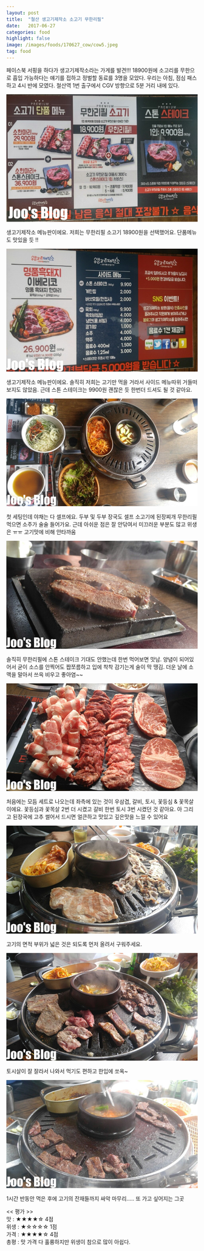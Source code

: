 ```yaml
---
layout: post
title:  "철산 생고기제작소 소고기 무한리필"
date:   2017-06-27
categories: food
highlight: false
image: /images/foods/170627_cow/cow5.jpeg
tag: food
---
```


 페이스북 서핑을 하다가 생고기제작소라는 가게를 발견!!! 18900원에 소고리를 무한으로 흡입 가능하다는 얘기를 접하고 정벌할 동료를 3명을 모았다. 우리는 아침, 점심 패스하고 4시 반에 모였다. 철산역 1번 출구에서 CGV 방향으로 5분 거리 내에 있다.

 ![Dev Image](/images/foods/170627_cow/cow1.jpeg)

 생고기제작소 메뉴판이에요. 저희는 무한리필 소고기 18900원을 선택했어요. 단품메뉴도 맛있을 듯 !!


 ![Dev Image](/images/foods/170627_cow/cow2.jpeg)

 생고기제작소 메뉴판이에요. 솔직히 저희는 고기만 먹을 거라서 사이드 메뉴따위 거들떠 보지도 않았음. 근데 스톤 스테이크는 9900원 괜찮은 듯 한번더 드셔도 될 것 같아요.


 ![Dev Image](/images/foods/170627_cow/cow3.jpeg)

 첫 세팅인데 야채는 다 셀프에요. 두부 및 두부 장국도 셀프 소고기에 된장찌개 무한리필 먹으면 소주가 술술 들어가요. 근데 아쉬운 점은 잘 안닦여서 미끄러운 부분도 많고 위생은 ㅠㅠ 고기맛에 비해 안타까움


 ![Dev Image](/images/foods/170627_cow/cow5.jpeg)

 솔직히 무한리필에 스톤 스테이크 기대도 안했는데 한번 먹어보면 맛남. 양념이 되어있어서 굳이 소스를 안찍어도 짭쪼름하고 입에 착착 감기는게 술이 막 땡김. 더운 날에 소맥을 말아서 쓰윽 비우고 좋아염~~


 ![Dev Image](/images/foods/170627_cow/cow6.jpeg)

 처음에는 모듬 세트로 나오는데 좌측에 있는 것이 우삼겹, 갈비, 토시, 꽃등심 & 꽃목살이에요. 꽃등심과 꽃목살 2번 더 시켰고 갈비 한번 토시 3번 시켰던 것 같아요. 아 그리고 된장국에 고추 썰어서 드시면 얼큰하고 맛있고 깊은맛을 느낄 수 있어요


 ![Dev Image](/images/foods/170627_cow/cow8.jpeg)

고기의 면적 부위가 넓은 것은 되도록 먼저 올려서 구워주세요.


 ![Dev Image](/images/foods/170627_cow/cow10.jpeg)

토시살이 잘 잘라서 나와서 먹기도 편하고 한입에 쏘옥~


 ![Dev Image](/images/foods/170627_cow/cow11.jpeg)

1시간 반동안 먹은 후에 고기의 잔재들까지 싸악 마무리..... 또 가고 싶어지는 그곳


<< 평가 >><br>
 맛 : ★★★★☆ 4점<br>
위생 : ★☆☆☆☆ 1점<br>
가격 : ★★★★☆ 4점<br>
총평 : 맛 가격 다 훌륭하지만 위생이 참으로 많이 아쉽다.
